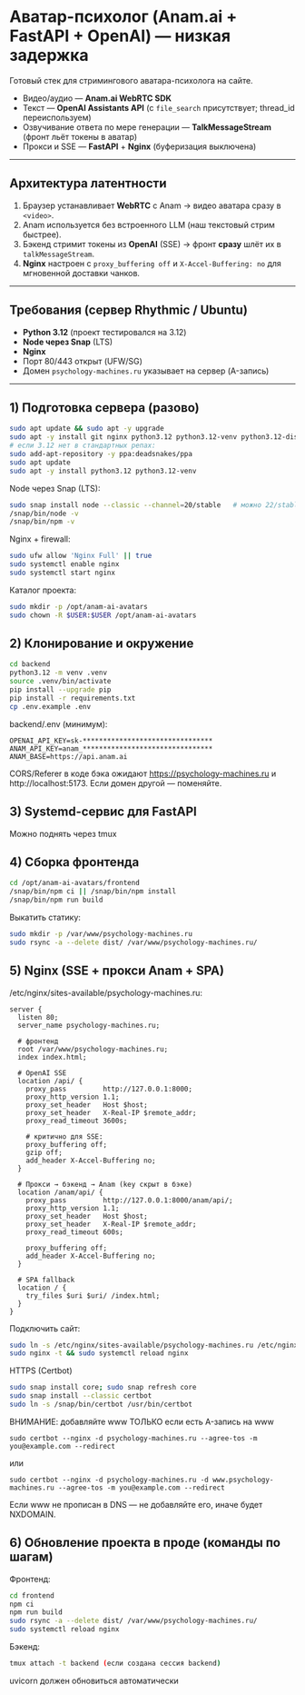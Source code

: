 # Аватар-психолог (Anam.ai + FastAPI + OpenAI) — низкая задержка

Готовый стек для стримингового аватара-психолога на сайте.

- Видео/аудио — **Anam.ai WebRTC SDK**
- Текст — **OpenAI Assistants API** (с `file_search` присутствует; thread_id переиспользуем)
- Озвучивание ответа по мере генерации — **TalkMessageStream** (фронт льёт токены в аватар)
- Прокси и SSE — **FastAPI** + **Nginx** (буферизация выключена)

---

## Архитектура латентности

1. Браузер устанавливает **WebRTC** с Anam → видео аватара сразу в `<video>`.
2. Anam используется без встроенного LLM (наш текстовый стрим быстрее).
3. Бэкенд стримит токены из **OpenAI** (SSE) → фронт **сразу** шлёт их в `talkMessageStream`.
4. **Nginx** настроен с `proxy_buffering off` и `X-Accel-Buffering: no` для мгновенной доставки чанков.

---

## Требования (сервер Rhythmic / Ubuntu)

- **Python 3.12** (проект тестировался на 3.12)
- **Node через Snap** (LTS)
- **Nginx**
- Порт 80/443 открыт (UFW/SG)
- Домен `psychology-machines.ru` указывает на сервер (A-запись)

---

## 1) Подготовка сервера (разово)

```bash
sudo apt update && sudo apt -y upgrade
sudo apt -y install git nginx python3.12 python3.12-venv python3.12-distutils software-properties-common || true
# если 3.12 нет в стандартных репах:
sudo add-apt-repository -y ppa:deadsnakes/ppa
sudo apt update
sudo apt -y install python3.12 python3.12-venv
```

Node через Snap (LTS):

```bash
sudo snap install node --classic --channel=20/stable   # можно 22/stable
/snap/bin/node -v
/snap/bin/npm -v
```

Nginx + firewall:
```bash
sudo ufw allow 'Nginx Full' || true
sudo systemctl enable nginx
sudo systemctl start nginx
```

Каталог проекта:
```bash
sudo mkdir -p /opt/anam-ai-avatars
sudo chown -R $USER:$USER /opt/anam-ai-avatars
```

## 2) Клонирование и окружение
```bash
cd backend
python3.12 -m venv .venv
source .venv/bin/activate
pip install --upgrade pip
pip install -r requirements.txt
cp .env.example .env
```
backend/.env (минимум):
```
OPENAI_API_KEY=sk-********************************
ANAM_API_KEY=anam_********************************
ANAM_BASE=https://api.anam.ai
```

CORS/Referer в коде бэка ожидают https://psychology-machines.ru и http://localhost:5173. Если домен другой — поменяйте.

## 3) Systemd-сервис для FastAPI
Можно поднять через tmux

## 4) Сборка фронтенда
```bash
cd /opt/anam-ai-avatars/frontend
/snap/bin/npm ci || /snap/bin/npm install
/snap/bin/npm run build
```

Выкатить статику:
```bash
sudo mkdir -p /var/www/psychology-machines.ru
sudo rsync -a --delete dist/ /var/www/psychology-machines.ru/
```

## 5) Nginx (SSE + прокси Anam + SPA)
/etc/nginx/sites-available/psychology-machines.ru:

```nginx
server {
  listen 80;
  server_name psychology-machines.ru;

  # фронтенд
  root /var/www/psychology-machines.ru;
  index index.html;

  # OpenAI SSE
  location /api/ {
    proxy_pass         http://127.0.0.1:8000;
    proxy_http_version 1.1;
    proxy_set_header   Host $host;
    proxy_set_header   X-Real-IP $remote_addr;
    proxy_read_timeout 3600s;

    # критично для SSE:
    proxy_buffering off;
    gzip off;
    add_header X-Accel-Buffering no;
  }

  # Прокси → бэкенд → Anam (key скрыт в бэке)
  location /anam/api/ {
    proxy_pass         http://127.0.0.1:8000/anam/api/;
    proxy_http_version 1.1;
    proxy_set_header   Host $host;
    proxy_set_header   X-Real-IP $remote_addr;
    proxy_read_timeout 600s;

    proxy_buffering off;
    add_header X-Accel-Buffering no;
  }

  # SPA fallback
  location / {
    try_files $uri $uri/ /index.html;
  }
}
```

Подключить сайт:
```bash
sudo ln -s /etc/nginx/sites-available/psychology-machines.ru /etc/nginx/sites-enabled/psychology-machines.ru
sudo nginx -t && sudo systemctl reload nginx
```

HTTPS (Certbot)
```bash
sudo snap install core; sudo snap refresh core
sudo snap install --classic certbot
sudo ln -s /snap/bin/certbot /usr/bin/certbot
```

ВНИМАНИЕ: добавляйте www ТОЛЬКО если есть A-запись на www
```
sudo certbot --nginx -d psychology-machines.ru --agree-tos -m you@example.com --redirect
```
или
```
sudo certbot --nginx -d psychology-machines.ru -d www.psychology-machines.ru --agree-tos -m you@example.com --redirect
```
Если www не прописан в DNS — не добавляйте его, иначе будет NXDOMAIN.

## 6) Обновление проекта в проде (команды по шагам)
Фронтенд:

```bash
cd frontend
npm ci
npm run build
sudo rsync -a --delete dist/ /var/www/psychology-machines.ru/
sudo systemctl reload nginx
```

Бэкенд:

```bash
tmux attach -t backend (если создана сессия backend)
```
uvicorn должен обновиться автоматически
